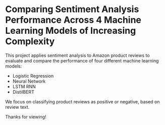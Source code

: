 # Comparing Sentiment Analysis Performance Across 4 Machine Learning Models of Increasing Complexity

This project applies sentiment analysis to Amazon product reviews to evaluate and compare the performance of four different machine learning models:
- Logistic Regression
- Neural Network
- LSTM RNN
- DistilBERT

We focus on classifying product reviews as positive or negative, based on review text.

Thanks for viewing!
